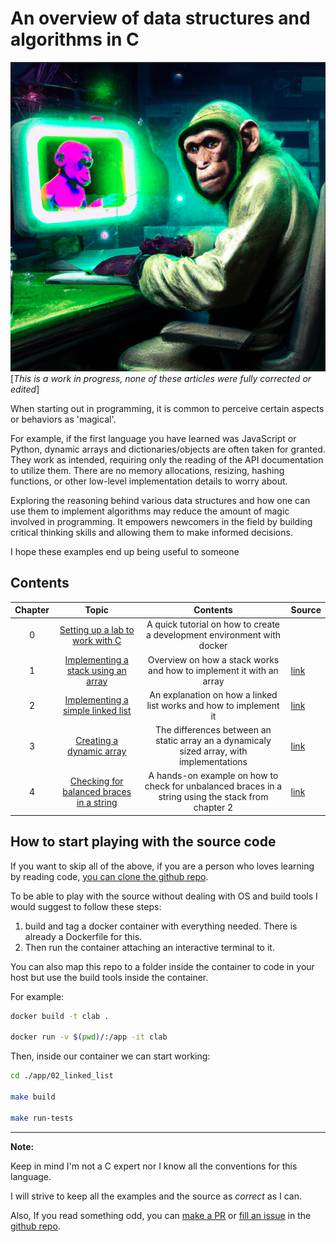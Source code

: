 # An overview of data structures and algorithms in C

![A cool monkey learning how to code](./the_monkey.png)
[_This is a work in progress, none of these articles were fully corrected or edited_]

When starting out in programming, it is common to perceive certain aspects or behaviors as 'magical'.

For example, if the first language you have learned was JavaScript or Python, dynamic arrays and dictionaries/objects are often taken for granted. They work as intended, requiring only the reading of the API documentation to utilize them. There are no memory allocations, resizing, hashing functions, or other low-level implementation details to worry about.

Exploring the reasoning behind various data structures and how one can use them to implement algorithms may reduce the amount of magic involved in programming. It empowers newcomers in the field by building critical thinking skills and allowing them to make informed decisions.

I hope these examples end up being useful to someone

## Contents

| Chapter |                                     Topic                                      |                                              Contents                                               | Source                                                                                                              |
| :-----: | :----------------------------------------------------------------------------: | :-------------------------------------------------------------------------------------------------: | ------------------------------------------------------------------------------------------------------------------- |
|    0    |       [Setting up a lab to work with C](00_setting_up_the_lab/readme.md)       |               A quick tutorial on how to create a development environment with docker               |
|    1    | [Implementing a stack using an array](01_stack_array_implementation/readme.md) |                 Overview on how a stack works and how to implement it with an array                 | [link](https://github.com/LautaroJayat/data-structures-and-algorithms-in-c/tree/main/01_stack_array_implementation) |
|    2    |         [Implementing a simple linked list](02_linked_list/readme.md)          |                  An explanation on how a linked list works and how to implement it                  | [link](https://github.com/LautaroJayat/data-structures-and-algorithms-in-c/tree/main/02_linked_list)                |
|    3    |             [Creating a dynamic array](03_dynamic_array/readme.md)             |      The differences between an static array an a dynamicaly sized array, with implementations      | [link](https://github.com/LautaroJayat/data-structures-and-algorithms-in-c/tree/main/03_dynamic_array)              |
|    4    | [Checking for balanced braces in a string](04_check_balanced_braces/readme.md) | A hands-on example on how to check for unbalanced braces in a string using the stack from chapter 2 | [link](https://github.com/LautaroJayat/data-structures-and-algorithms-in-c/tree/main/04_check_balanced_braces)      |

## How to start playing with the source code

If you want to skip all of the above, if you are a person who loves learning by reading code, [you can clone the github repo](https://github.com/LautaroJayat/data-structures-and-algorithms-in-c).

To be able to play with the source without dealing with OS and build tools I would suggest to follow these steps:

1. build and tag a docker container with everything needed. There is already a Dockerfile for this.
2. Then run the container attaching an interactive terminal to it.

You can also map this repo to a folder inside the container to code in your host but use the build tools inside the container.

For example:

```bash
docker build -t clab .

docker run -v $(pwd)/:/app -it clab
```

Then, inside our container we can start working:

```bash
cd ./app/02_linked_list

make build

make run-tests
```

---

**Note:**

Keep in mind I'm not a C expert nor I know all the conventions for this language.

I will strive to keep all the examples and the source as _correct_ as I can.

Also, If you read something odd, you can [make a PR](https://github.com/LautaroJayat/data-structures-and-algorithms-in-c/pulls) or [fill an issue](https://github.com/LautaroJayat/data-structures-and-algorithms-in-c/issues) in the [github repo](https://github.com/LautaroJayat/data-structures-and-algorithms-in-c).

